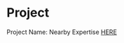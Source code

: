 # Project
Project Name: Nearby Expertise [HERE](https://github.com/Fathin-Ishrak-Romeo/Project-Website_Nearby-Expertise)
